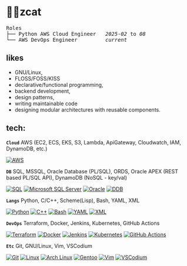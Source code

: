 
<!--
**zoeyalex/zoeyalex** is a ✨ _special_ ✨ repository because its `README.md` (this file) appears on your GitHub profile.

Here are some ideas to get you started:

- 🔭 I’m currently working on ...
- 🌱 I’m currently learning ...
- 👯 I’m looking to collaborate on ...
- 🤔 I’m looking for help with ...
- 💬 Ask me about ...
- 📫 How to reach me: ...
- 😄 Pronouns: ...
- ⚡ Fun fact: ...
-->
# 👷‍♀️zcat
<!--
```mermaid
gantt
  title Roles Timeline
  dateFormat  YYYY-MM
  axisFormat  %b %Y
  section Roles
    Python AWS Cloud Engineer :active, a1, 2025-02, 6M
    AWS DevOps Engineer         :after a1, 2025-07, 1M
```
-->
<pre>
Roles
├── Python AWS Cloud Engineer   <i>2025-02</i> to <i>08</i>
└── AWS DevOps Engineer         <i>current</i>
</pre>

likes
-

 - GNU/Linux,
 - FLOSS/FOSS/KISS
 - declarative/functional programming, 
 - backend development,
 - design patterns,
 - writing maintainable code 
 - designing modular architectures with reusable components.



tech:
-
**`Cloud`** AWS (EC2, ECS, EKS, S3, Lambda, ApiGateway, Cloudwatch, IAM, DynamoDB, etc.)

[![AWS](https://custom-icon-badges.demolab.com/badge/AWS-%23FF9900.svg?logo=aws&logoColor=white)](#)

**`DB`** SQL, MSSQL, Oracle Database (PL/SQL), ORDS, Oracle APEX (REST based PL/SQL API), DynamoDB (NoSQL - key/val)

[![SQL](https://img.shields.io/badge/-SQL-000?&logo=MySQL&logoColor=11111)](#)
[![Microsoft SQL Server](https://custom-icon-badges.demolab.com/badge/Microsoft%20SQL%20Server-CC2927?logo=mssqlserver-white&logoColor=white)](#)
[![Oracle](https://custom-icon-badges.demolab.com/badge/Oracle-F80000?logo=oracle&logoColor=fff)](#)
[![DDB](https://img.shields.io/badge/DynamoDB-4053D6?logo=amazondynamodb&logoColor=fff)](#)

**`Langs`** Python, C/C++, Scheme(Lisp), Bash, YAML, XML

[![Python](https://img.shields.io/badge/Python-3776AB?logo=python&logoColor=fff)](#)
[![C++](https://img.shields.io/badge/C++-%2300599C.svg?logo=c%2B%2B&logoColor=white)](#)
[![Bash](https://img.shields.io/badge/Bash-4EAA25?logo=gnubash&logoColor=fff&color=3c3c3c)](#)
[![YAML](https://img.shields.io/badge/YAML-CB171E?logo=yaml&logoColor=fff)](#)
[![XML](https://img.shields.io/badge/XML-767C52?logo=xml&logoColor=fff)](#)

**`DevOps`** Terraform, Docker, Jenkins, Kubernetes, GitHub Actions

[![Terraform](https://img.shields.io/badge/Terraform-844FBA?logo=terraform&logoColor=fff)](#)
[![Docker](https://img.shields.io/badge/Docker-2496ED?logo=docker&logoColor=fff)](#)
[![Jenkins](https://img.shields.io/badge/Jenkins-D24939?logo=jenkins&logoColor=white)](#)
[![Kubernetes](https://img.shields.io/badge/Kubernetes-326CE5?logo=kubernetes&logoColor=fff)](#)
[![GitHub Actions](https://img.shields.io/badge/GitHub_Actions-2088FF?logo=github-actions&logoColor=white&color=000)](#)

**`Etc`** Git, GNU/Linux, Vim, VSCodium

[![Git](https://img.shields.io/badge/Git-F05032?logo=git&logoColor=fff)](#)
[![Linux](https://img.shields.io/badge/Linux-FCC624?logo=linux&logoColor=black)](#)
[![Arch Linux](https://img.shields.io/badge/Arch%20Linux-1793D1?logo=arch-linux&logoColor=fff)](#)
[![Gentoo](https://img.shields.io/badge/Gentoo-54487A?logo=gentoo&logoColor=fff)](#)
[![Vim](https://img.shields.io/badge/Vim-%2311AB00.svg?logo=vim&logoColor=white)](#)
[![VSCodium](https://img.shields.io/badge/VSCodium-2F80ED?logo=vscodium&logoColor=fff)](#)
